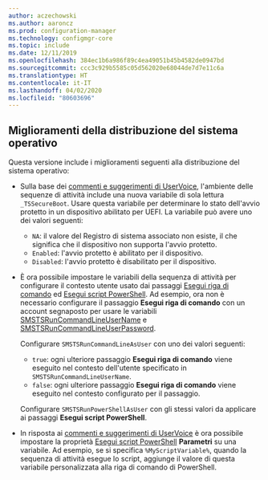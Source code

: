 ```yaml
---
author: aczechowski
ms.author: aaroncz
ms.prod: configuration-manager
ms.technology: configmgr-core
ms.topic: include
ms.date: 12/11/2019
ms.openlocfilehash: 384ec1b6a986f89c4ea49051b45b4582de0947bd
ms.sourcegitcommit: ccc3c929b5585c05d562020e68044de7d7e11c6a
ms.translationtype: HT
ms.contentlocale: it-IT
ms.lasthandoff: 04/02/2020
ms.locfileid: "80603696"
---
```

## <a name="improvements-to-os-deployment"></a><a name="bkmk_osd"></a> Miglioramenti della distribuzione del sistema operativo

Questa versione include i miglioramenti seguenti alla distribuzione del sistema operativo:

- Sulla base dei [commenti e suggerimenti di UserVoice](https://configurationmanager.uservoice.com/forums/300492-ideas/suggestions/19416577-create-an-osd-variable-for-secure-boot-smstssec), l'ambiente delle sequenze di attività include una nuova variabile di sola lettura `_TSSecureBoot`.<!--5842295--> Usare questa variabile per determinare lo stato dell'avvio protetto in un dispositivo abilitato per UEFI. La variabile può avere uno dei valori seguenti:

  - `NA`: il valore del Registro di sistema associato non esiste, il che significa che il dispositivo non supporta l'avvio protetto.
  - `Enabled`: l'avvio protetto è abilitato per il dispositivo.
  - `Disabled`: l'avvio protetto è disabilitato per il dispositivo.

- È ora possibile impostare le variabili della sequenza di attività per configurare il contesto utente usato dai passaggi [Esegui riga di comando](/configmgr/osd/understand/task-sequence-steps#BKMK_RunCommandLine) ed [Esegui script PowerShell](/configmgr/osd/understand/task-sequence-steps#BKMK_RunPowerShellScript).<!-- 5573175 --> Ad esempio, ora non è necessario configurare il passaggio **Esegui riga di comando** con un account segnaposto per usare le variabili [SMSTSRunCommandLineUserName](/configmgr/osd/understand/task-sequence-variables#SMSTSRunCommandLineUserName) e [SMSTSRunCommandLineUserPassword](/configmgr/osd/understand/task-sequence-variables#SMSTSRunCommandLineUserPassword).

  Configurare `SMSTSRunCommandLineAsUser` con uno dei valori seguenti:

  - `true`: ogni ulteriore passaggio **Esegui riga di comando** viene eseguito nel contesto dell'utente specificato in `SMSTSRunCommandLineUserName`.
  - `false`: ogni ulteriore passaggio **Esegui riga di comando** viene eseguito nel contesto configurato per il passaggio.

  Configurare `SMSTSRunPowerShellAsUser` con gli stessi valori da applicare ai passaggi **Esegui script PowerShell**.

- In risposta ai [commenti e suggerimenti di UserVoice](https://configurationmanager.uservoice.com/forums/300492-ideas/suggestions/38377201-pass-a-task-sequence-variable-to-powershell-script) è ora possibile impostare la proprietà [Esegui script PowerShell](/configmgr/osd/understand/task-sequence-steps#BKMK_RunPowerShellScript) **Parametri** su una variabile.<!-- 5690481 --> Ad esempio, se si specifica `%MyScriptVariable%`, quando la sequenza di attività esegue lo script, aggiunge il valore di questa variabile personalizzata alla riga di comando di PowerShell.
